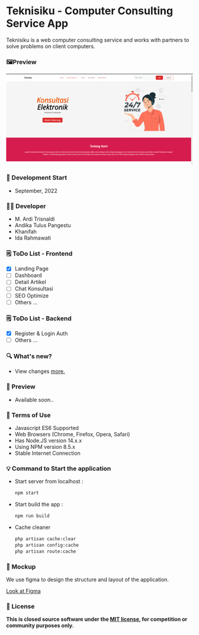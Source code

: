 # Teknisiku - Computer Consulting Service App

Teknisiku is a web computer consulting service and works with partners to solve problems on client computers.

### 🖼️Preview

![Image](/doc/preview.png)

### 📆 Development Start

-   September, 2022

### 👨‍💻 Developer

-   M. Ardi Trisnaldi
-   Andika Tulus Pangestu
-   Khanifah
-   Ida Rahmawati

### 🗒 ToDo List - Frontend

- [x] Landing Page
- [ ] Dashboard
- [ ] Detail Artikel
- [ ] Chat Konsultasi
- [ ] SEO Optimize
- [ ] Others ...

### 🗒 ToDo List - Backend

- [x] Register & Login Auth
- [ ] Others ...

### 🔍 What's new?

-   View changes [more.](../development/changelogs.md)

### 📸 Preview

-   Available soon..

### 📝 Terms of Use

-   Javascript ES6 Supported
-   Web Browsers (Chrome, Firefox, Opera, Safari)
-   Has Node.JS version 14.x.x
-   Using NPM version 8.5.x
-   Stable Internet Connection

### 💡 Command to Start the application

-   Start server from localhost :

    ```sh
    npm start
    ```

-   Start build the app :
    ```sh
    npm run build
    ```
- Cache cleaner
    ```sh
    php artisan cache:clear
    php artisan config:cache
    php artisan route:cache
    ```

### 🎨 Mockup

We use figma to design the structure and layout of the application.

[Look at Figma](https://www.figma.com/file/P6H99OL0Hb73VV5mry59MN/Konsultan?node-id=0%3A1)

### 🔐 License

**This is closed source software under the [MIT license](https://choosealicense.com/licenses/mit/), for competition or community purposes only.**
